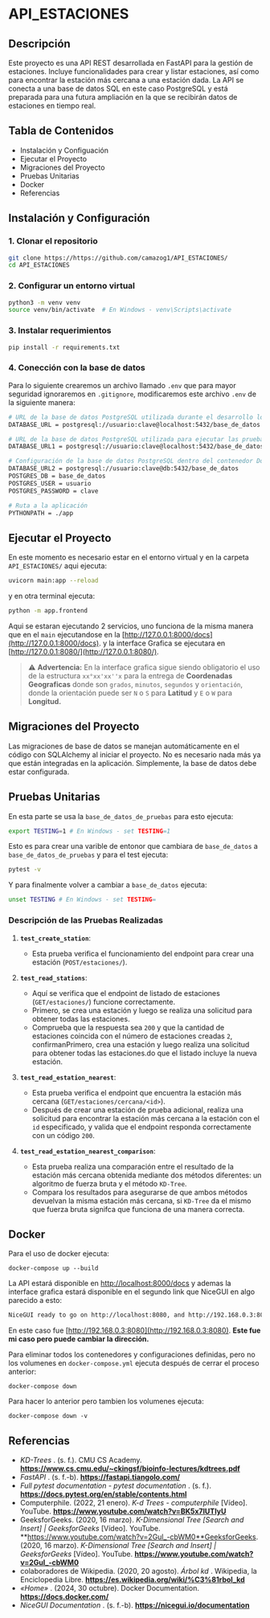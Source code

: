 # API_ESTACIONES

## Descripción

Este proyecto es una API REST desarrollada en FastAPI para la gestión de estaciones. Incluye funcionalidades para crear y listar estaciones, así como para encontrar la estación más cercana a una estación dada. La API se conecta a una base de datos SQL en este caso PostgreSQL y está preparada para una futura ampliación en la que se recibirán datos de estaciones en tiempo real.

## Tabla de Contenidos

- Instalación y Configuación
- Ejecutar el Proyecto
- Migraciones del Proyecto
- Pruebas Unitarias
- Docker
- Referencias

## Instalación y Configuración

### 1. Clonar el repositorio

```bash
git clone https://https://github.com/camazog1/API_ESTACIONES/
cd API_ESTACIONES
```

### 2. Configurar un entorno virtual

```bash
python3 -m venv venv
source venv/bin/activate  # En Windows - venv\Scripts\activate
```

### 3. Instalar requerimientos

```bash
pip install -r requirements.txt
```

### 4. Conección con la base de datos

Para lo siguiente crearemos un archivo llamado `.env` que para mayor seguridad ignoraremos en `.gitignore`, modificaremos este archivo `.env` de la siguiente manera:

```bash
# URL de la base de datos PostgreSQL utilizada durante el desarrollo local de la aplicación
DATABASE_URL = postgresql://usuario:clave@localhost:5432/base_de_datos

# URL de la base de datos PostgreSQL utilizada para ejecutar las pruebas de la aplicación
DATABASE_URL1 = postgresql://usuario:clave@localhost:5432/base_de_datos_de_pruebas

# Configuración de la base de datos PostgreSQL dentro del contenedor Docker
DATABASE_URL2 = postgresql://usuario:clave@db:5432/base_de_datos
POSTGRES_DB = base_de_datos
POSTGRES_USER = usuario
POSTGRES_PASSWORD = clave

# Ruta a la aplicación
PYTHONPATH = ./app
```

## Ejecutar el Proyecto

En este momento es necesario estar en el entorno virtual y en la carpeta `API_ESTACIONES/` aqui ejecuta:

```bash
uvicorn main:app --reload
```

y en otra terminal ejecuta:

```bash
python -m app.frontend
```

Aqui se estaran ejecutando 2 servicios, uno funciona de la misma manera que en el `main` ejecutandose en la [http://127.0.0.1:8000/docs](http://127.0.0.1:8000/docs). y la interface Grafica se ejecutara en [http://127.0.0.1:8080/](http://127.0.0.1:8080/).

> ⚠️ **Advertencia:** En la interface grafica sigue siendo obligatorio el uso de la estructura `xx°xx'xx''x` para la entrega de **Coordenadas Geograficas** donde son `grados`, `minutos`, `segundos` y `orientación`, donde la orientación puede ser `N` o `S` para **Latitud** y `E` o `W` para **Longitud.**

## Migraciones del Proyecto

Las migraciones de base de datos se manejan automáticamente en el código con SQLAlchemy al iniciar el proyecto. No es necesario nada más ya que están integradas en la aplicación. Simplemente, la base de datos debe estar configurada.

## Pruebas Unitarias

En esta parte se usa la `base_de_datos_de_pruebas` para esto ejecuta:

```bash
export TESTING=1 # En Windows - set TESTING=1
```

Esto es para crear una varible de entonor que cambiara de `base_de_datos` a `base_de_datos_de_pruebas` y para el test ejecuta:

```bash
pytest -v
```

Y para finalmente volver a cambiar a `base_de_datos` ejecuta:

```bash
unset TESTING # En Windows - set TESTING=
```

### Descripción de las Pruebas Realizadas

1. **`test_create_station`**:

   - Esta prueba verifica el funcionamiento del endpoint para crear una estación (`POST/estaciones/`).
2. **`test_read_stations`**:

   - Aquí se verifica que el endpoint de listado de estaciones (`GET/estaciones/`) funcione correctamente.
   - Primero, se crea una estación y luego se realiza una solicitud para obtener todas las estaciones.
   - Comprueba que la respuesta sea `200` y que la cantidad de estaciones coincida con el número de estaciones creadas `2`, confirmanPrimero, crea una estación y luego realiza una solicitud para obtener todas las estaciones.do que el listado incluye la nueva estación.
3. **`test_read_estation_nearest`**:

   - Esta prueba verifica el endpoint que encuentra la estación más cercana (`GET/estaciones/cercana/<id>`).
   - Después de crear una estación de prueba adicional, realiza una solicitud para encontrar la estación más cercana a la estación con el `id` especificado, y valida que el endpoint responda correctamente con un código `200`.
4. **`test_read_estation_nearest_comparison`**:

   - Esta prueba realiza una comparación entre el resultado de la estación más cercana obtenida mediante dos métodos diferentes: un algoritmo de fuerza bruta y el método `KD-Tree`.
   - Compara los resultados para asegurarse de que ambos métodos devuelvan la misma estación más cercana, si `KD-Tree` da el mismo que fuerza bruta signifca que funciona de una manera correcta.

## Docker

Para el uso de docker ejecuta:

```shell
docker-compose up --build
```

La API estará disponible en [http://localhost:8000/docs](http://localhost:8000/docs) y ademas la interface grafica estará disponible en el segundo link que NiceGUI en algo parecido a esto:

```bash
NiceGUI ready to go on http://localhost:8080, and http://192.168.0.3:8080
```

En este caso fue [http://192.168.0.3:8080](http://192.168.0.3:8080). **Este fue mi caso pero puede cambiar la dirección.**

Para eliminar todos los contenedores y configuraciones definidas, pero no los volumenes en `docker-compose.yml` ejecuta después de cerrar el proceso anterior:

```shell
docker-compose down
```

Para hacer lo anterior pero tambien los volumenes ejecuta:

```shell
docker-compose down -v
```


## Referencias

* *KD-Trees* . (s. f.). CMU CS Academy. **https://www.cs.cmu.edu/~ckingsf/bioinfo-lectures/kdtrees.pdf**
* *FastAPI* . (s. f.-b). **https://fastapi.tiangolo.com/**
* *Full pytest documentation - pytest documentation* . (s. f.). **https://docs.pytest.org/en/stable/contents.html**
* Computerphile. (2022, 21 enero). *K-d Trees - computerphile* [Vídeo]. YouTube. **https://www.youtube.com/watch?v=BK5x7IUTIyU**
* GeeksforGeeks. (2020, 16 marzo). *K-Dimensional Tree [Search and Insert] | GeeksforGeeks* [Vídeo]. YouTube. **https://www.youtube.com/watch?v=2Gul_-cbWM0**GeeksforGeeks. (2020, 16 marzo). *K-Dimensional Tree [Search and Insert] | GeeksforGeeks* [Vídeo]. YouTube. **https://www.youtube.com/watch?v=2Gul_-cbWM0**
* colaboradores de Wikipedia. (2020, 20 agosto).  *Árbol kd* . Wikipedia, la Enciclopedia Libre. **https://es.wikipedia.org/wiki/%C3%81rbol_kd**
* *«Home»* . (2024, 30 octubre). Docker Documentation. **https://docs.docker.com/**
* *NiceGUI Documentation* . (s. f.-b). **https://nicegui.io/documentation**
